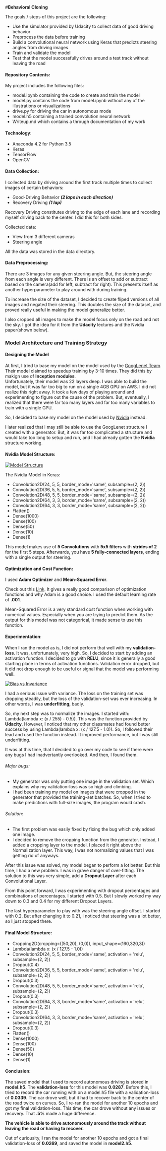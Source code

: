 #**Behavioral Cloning** 

The goals / steps of this project are the following:
* Use the simulator provided by Udacity to collect data of good driving behavior
* Preprocess the data before training
* Build a convolutional neural network using Keras that predicts steering angles from driving images
* Train and validate the model
* Test that the model successfully drives around a test track without leaving the road

#### Repository Contents: 

My project includes the following files:
* model.ipynb containing the code to create and train the model
* model.py contains the code from model.ipynb without any of the illustrations or visualizations
* drive.py for driving the car in autonomous mode
* model.h5 containing a trained convolution neural network
* Writeup.md which contains a through documentation of my work

#### Technology:
* Anaconda 4.2 for Python 3.5
* Keras
* TensorFlow
* OpenCV

#### Data Collection:
I collected data by driving around the first track multiple times to collect images of certain behaviors:
* Good-Driving Behavior ***(2 laps in each direction)***
* Recovery Driving ***(1 lap)***

Recovery Driving constitutes driving to the edge of each lane and recording myself driving back to the center. I did this for both sides.

Collected data:
* View from 3 different cameras
* Steering angle

All the data was stored in the data directory.

#### Data Preprocessing:
There are 3 images for any given steering angle. But, the steering angle from each angle is very different. There is an offset to add or subtract based on the camera(add for left, subtract for right). This presents itself as another hyperparameter to play around with during training.

To increase the size of the dataset, I decided to create fliped versions of all images and negated their steering. This doubles the size of the dataset, and proved really useful in making the model generalize better.

I also cropped all images to make the model focus only on the road and not the sky. I got the idea for it from the **Udacity** lectures and the Nvidia paper(shown below).

### Model Architecture and Training Strategy

#### Designing the Model
At first, I tried to base my model on the model used by the [GoogLenet Team](https://static.googleusercontent.com/media/research.google.com/en//pubs/archive/43022.pdf). Their model claimed to speedup training by 3-10 times. They did this by makign use of **Inception modules**.  
Unfortunately, their model was 22 layers deep. I was able to build the model, but it was far too big to run on a single 4GB GPU on AWS. I did not realize this right away. It took a few days of playing around and experimenting to figure out the cause of the problem. But, eventually, I realized that there were far too many layers and far too many variables to train with a single GPU.

So, I decided to base my model on the model used by [Nvidia](https://images.nvidia.com/content/tegra/automotive/images/2016/solutions/pdf/end-to-end-dl-using-px.pdf) instead.

I later realized that I may still be able to use the GoogLenet structure I created with a generator. But, it was far too complicated a structure and would take too long to setup and run, and I had already gotten the **Nvidia** structure working.

#### Nvidia Model Structure:
[![Model Structure](https://devblogs.nvidia.com/parallelforall/wp-content/uploads/2016/08/cnn-architecture-768x1095.png)]()

The Nvidia Model in Keras: 
* Convolution2D(24, 5, 5, border_mode='same', subsample=(2, 2))
* Convolution2D(36, 5, 5, border_mode='same', subsample=(2, 2))
* Convolution2D(48, 5, 5, border_mode='same', subsample=(2, 2))
* Convolution2D(64, 3, 3, border_mode='same', subsample=(2, 2))
* Convolution2D(64, 3, 3, border_mode='same', subsample=(2, 2))
* Flatten()
* Dense(1000)          
* Dense(100)
* Dense(50)
* Dense(10)
* Dense(1)

This model makes use of **5 Convolutions** with **5x5 filters** with **strides of 2** for the first 5 steps. Afterwards, you have **5 fully-connected layers**, ending with a single output for steering.

#### Optimization and Cost Function:
I used **Adam Optimizer** and **Mean-Squared Error**.   

Check out this [Link](http://sebastianruder.com/optimizing-gradient-descent/index.html#adam). It gives a really good comparison of optimization functions and why Adam is a good choice. I used the default learning rate of **.001**.

Mean-Squared Error is a very standard cost function when working with numerical values. Especially when you are trying to predict them. As the output for this model was not categorical, it made sense to use this function.

#### Experimentation:
When I ran the model as is, I did not perform that well with my **validation-loss**. It was, unfortunately, very high. 
So, I decided to start by adding an activation function. I decided to go with **RELU**, since it is generally a good starting place in terms of activation functions. Validation error dropped, but it did not drop enough to be useful or signal that the model was performing well. 

[![Bias vs Invariance](http://www.kdnuggets.com/wp-content/uploads/bias-vs-variance-tradeoff.png)]()

I had a serious issue with variance. The loss on the training set was dropping steadily, but the loss of the validation-set was ever increasing. In other words, I was **underfitting**, badly. 

So, my next step was to normalize the images. I started with: Lambda(lambda x: (x / 255) - 0.5)). This was the function provided by **Udacity**. However, I noticed that my other classmates had found better success by using Lambda(lambda x: (x / 127.5 - 1.0)). So, I followed their lead and used the function instead. It improved performance, but I was still underfitting. 

It was at this time, that I decided to go over my code to see if there were any bugs I had inadvertantly overlooked. And then, I found them.

###### Major bugs:
* My generator was only putting one image in the validation set. Which explains why my validation-loss was so high and climbing. 
* I had been training my model on images that were cropped in the generator that provided the training-set batches. So, when I tried to make predictions with full-size images, the program would crash. 

###### Solution:
* The first problem was easily fixed by fixing the bug which only added one image. 
* I decided to remove the cropping function from the generator. Instead, I added a cropping layer to the model. I placed it right above the Normalization layer. This way, I was not normalizing values that I was getting rid of anyways. 

After this issue was solved, my model began to perform a lot better. But this time, I had a new problem. I was in grave danger of over-fitting. 
The solution to this was very simple, add a **Dropout Layer** after each Convolutional Layer.

From this point forward, I was experimenting with dropout percentages and combinations of percentages. I started with 0.5. But I slowly worked my way down to 0.3 and 0.4 for my different Dropout Layers.

The last hyperparameter to play with was the steering angle offset. I started with 0.2. But after changing it to 0.21, I noticed that steering was a lot better, so I just stopped there. 

#### Final Model Structure: 
* Cropping2D(cropping=((50,20), (0,0)), input_shape=(160,320,3))
* Lambda(lambda x: (x / 127.5 - 1.0))
* Convolution2D(24, 5, 5, border_mode='same', activation = 'relu', subsample=(2, 2))
* Dropout(0.4)
* Convolution2D(36, 5, 5, border_mode='same', activation = 'relu', subsample=(2, 2))
* Dropout(0.3)
* Convolution2D(48, 5, 5, border_mode='same', activation = 'relu', subsample=(2, 2))
* Dropout(0.3)
* Convolution2D(64, 3, 3, border_mode='same', activation = 'relu', subsample=(2, 2))
* Dropout(0.3)
* Convolution2D(64, 3, 3, border_mode='same', activation = 'relu', subsample=(2, 2))
* Dropout(0.3)
* Flatten()
* Dense(1000)          
* Dense(100)
* Dense(50)
* Dense(10)
* Dense(1)

#### Conclusion:
The saved model that I used to record autonomous driving is stored in **model.h5**. The **validation-loss** for this model was **0.0287**. 
Before this, I tried to record the car running with on a model.h5 file with a validation-loss of **0.0339**. The car drove well, but it had to recover back to the center of the road twice on curves. So, I re-ran the model for another 10 epochs and got my final validation-loss. This time, the car drove without any issues or recovery. That **.5%** made a huge difference.

**The vehicle is able to drive autonomously around the track without leaving the road or having to recover.**

Out of curiousity, I ran the model for another 10 epochs and got a final validation-loss of **0.0269**, and saved the model in **model2.h5**.
